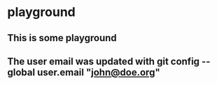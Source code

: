 # playground

## This is some playground
## The user email was updated with git config --global user.email "john@doe.org"

